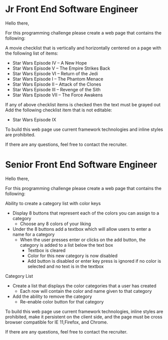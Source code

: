 
Jr Front End Software Engineer
================

 
Hello there,
 
For this programming challenge please create a web page that contains the following:

A movie checklist that is vertically and horizontally centered on a page with the following list of items:
* Star Wars Episode IV – A New Hope
* Star Wars Episode V – The Empire Strikes Back
* Star Wars Episode VI – Return of the Jedi
* Star Wars Episode I – The Phantom Menace
* Star Wars Episode II – Attack of the Clones
* Star Wars Episode III – Revenge of the Sith
* Star Wars Episode VII – The Force Awakens

If any of above checklist items is checked then the text must be grayed out
Add the following checklist item that is not editable:

* Star Wars Episode IX
 
To build this web page use current framework technologies and inline styles are prohibited. 
 
If there are any questions, feel free to contact the recruiter. 
 
 
 
 
 
 
 
Senior Front End Software Engineer
================

 
Hello there,
 
For this programming challenge please create a web page that contains the following:
 
Ability to create a category list with color keys
* Display 8 buttons that represent each of the colors you can assign to a category 
  * Choose any 8 colors of your liking
* Under the 8 buttons add a textbox which will allow users to enter a name for a category
  * When the user presses enter or clicks on the add button, the category is added to a list below the text box
    * Textbox is cleared 
    * Color for this new category is now disabled
    * Add button is disabled or enter key press is ignored if no color is selected and no text is in the textbox
 
Category List
* Create a list that displays the color categories that a user has created
  * Each row will contain the color and name given to that category
* Add the ability to remove the category 
  * Re-enable color button for that category
 
 
To build this web page use current framework technologies, inline styles are prohibited, make it persistent on the client side, and the page must be cross browser compatible for IE 11,Firefox, and Chrome.
 
If there are any questions, feel free to contact the recruiter. 
 
 
 

